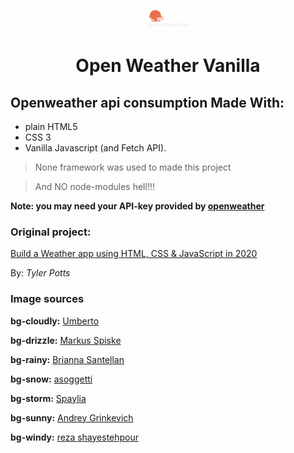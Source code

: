 <p align="center">
  <a href="https://openweathermap.org/">
    <img alt="Open weather icon" src="img/openweather-negative-logo-RGB.png" width="70" />
  </a>
</p>
<h1 align="center">
  Open Weather Vanilla
</h1>

## Openweather api consumption Made With:

- plain HTML5
- CSS 3 
- Vanilla Javascript (and Fetch API).

> None framework was used to made this project

> And NO node-modules hell!!!

**Note: you may need your API-key provided by [openweather](https://openweathermap.org/api)**

### Original project:
[Build a Weather app using HTML, CSS & JavaScript in 2020](https://www.youtube.com/watch?time_continue=1677&v=n4dtwWgRueI&feature=emb_logo)

By:  _Tyler Potts_

### Image sources
**bg-cloudly:** 
[Umberto](https://unsplash.com/@umby?utm_medium=referral&amp;utm_campaign=photographer-credit&amp;utm_content=creditBadge)

**bg-drizzle:** 
[Markus Spiske](https://unsplash.com/@markusspiske?utm_medium=referral&amp;utm_campaign=photographer-credit&amp;utm_content=creditBadge)

**bg-rainy:** 
[Brianna Santellan](https://unsplash.com/@brianna_santellan?utm_medium=referral&amp;utm_campaign=photographer-credit&amp;utm_content=creditBadge)

**bg-snow:** 
[asoggetti](https://unsplash.com/@asoggetti?utm_medium=referral&amp;utm_campaign=photographer-credit&amp;utm_content=creditBadge)


**bg-storm:** 
[Spaylia](https://unsplash.com/@spaylia?utm_medium=referral&amp;utm_campaign=photographer-credit&amp;utm_content=creditBadge)


**bg-sunny:** 
[Andrey Grinkevich](https://unsplash.com/@grin?utm_medium=referral&amp;utm_campaign=photographer-credit&amp;utm_content=creditBadge)


**bg-windy:** 
[reza shayestehpour](https://unsplash.com/@r_shayesrehpour?utm_medium=referral&amp;utm_campaign=photographer-credit&amp;utm_content=creditBadge)
